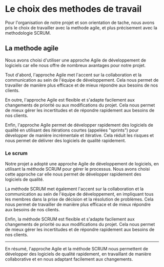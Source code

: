 # Le choix des methodes de travail

Pour l'organisation de notre projet et son orientation de tache, nous avons pris le choix de travailler avec la methode agile, et plus précisement avec la methodologie SCRUM.

## La methode agile

Nous avons choisi d'utiliser une approche Agile de développement de logiciels car elle nous offre de nombreux avantages pour notre projet.

Tout d'abord, l'approche Agile met l'accent sur la collaboration et la communication au sein de l'équipe de développement. Cela nous permet de travailler de manière plus efficace et de mieux répondre aux besoins de nos clients.

En outre, l'approche Agile est flexible et s'adapte facilement aux changements de priorité ou aux modifications du projet. Cela nous permet de mieux gérer les incertitudes et de répondre rapidement aux besoins de nos clients.

Enfin, l'approche Agile permet de développer rapidement des logiciels de qualité en utilisant des itérations courtes (appelées "sprints") pour développer de manière incrémentale et itérative. Cela réduit les risques et nous permet de délivrer des logiciels de qualité rapidement.



### Le scrum

Notre projet a adopté une approche Agile de développement de logiciels, en utilisant la méthode SCRUM pour gérer le processus. Nous avons choisi cette approche car elle nous permet de développer rapidement des logiciels de qualité.

La méthode SCRUM met également l'accent sur la collaboration et la communication au sein de l'équipe de développement, en impliquant tous les membres dans la prise de décision et la résolution de problèmes. Cela nous permet de travailler de manière plus efficace et de mieux répondre aux besoins de nos clients.

Enfin, la méthode SCRUM est flexible et s'adapte facilement aux changements de priorité ou aux modifications du projet. Cela nous permet de mieux gérer les incertitudes et de répondre rapidement aux besoins de nos clients.

---

En résumé, l'approche Agile et la méthode SCRUM nous permettent de développer des logiciels de qualité rapidement, en travaillant de manière collaborative et en nous adaptant facilement aux changements.